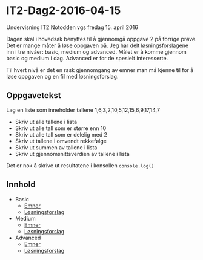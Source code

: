 # IT2-Dag2-2016-04-15
Undervisning IT2 Notodden vgs fredag 15. april 2016

Dagen skal i hovedsak benyttes til å gjennomgå oppgave 2 på forrige prøve.
Det er mange måter å løse oppgaven på. Jeg har delt løsningsforslagene inn i tre nivåer: basic, medium og advanced.
Målet er å komme gjennom basic og medium i dag. Advanced er for de spesielt interesserte.

Til hvert nivå er det en rask gjennomgang av emner man må kjenne til for å løse oppgaven og en fil med løsningsforslag.

## Oppgavetekst
Lag en liste som inneholder tallene 1,6,3,2,10,5,12,15,6,9,17,14,7
- Skriv ut alle tallene i lista
- Skriv ut alle tall som er større enn 10
- Skriv ut alle tall som er delelig med 2
- Skriv ut tallene i omvendt rekkefølge
- Skriv ut summen av tallene i lista
- Skriv ut gjennomsnittsverdien av tallene i lista

Det er nok å skrive ut resultatene i konsollen ```console.log()```

## Innhold
- Basic
    - [Emner](docs/basic.md)
    - [Løsningsforslag](besvarelser/basic.js)
- Medium
    - [Emner](docs/medium.md)
    - [Løsningsforslag](besvarelser/medium.js)
- Advanced
    - [Emner](docs/advanced.md)
    - [Løsningsforslag](besvarelser/advanced.js)
